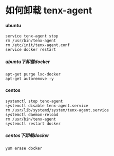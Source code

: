 # 如何卸载 tenx-agent
#### ubuntu
```
service tenx-agent stop
rm /usr/bin/tenx-agent
rm /etc/init/tenx-agent.conf
service docker restart
```

##### ubuntu下卸载docker
```
apt-get purge lxc-docker
apt-get autoremove -y
```

#### centos
```
systemctl stop tenx-agent
systemctl disable tenx-agent.service
rm /usr/lib/systemd/system/tenx-agent.service
systemctl daemon-reload
rm /usr/bin/tenx-agent
systemctl restart docker
```

##### centos下卸载docker
```
yum erase docker
```
